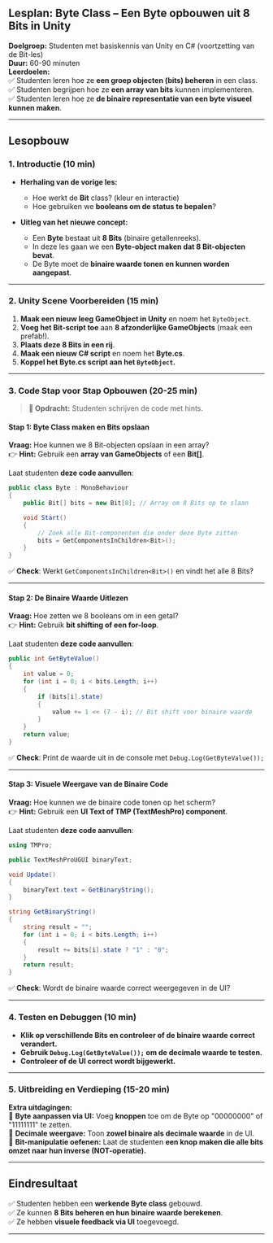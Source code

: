 ## **Lesplan: Byte Class – Een Byte opbouwen uit 8 Bits in Unity**  
**Doelgroep:** Studenten met basiskennis van Unity en C# (voortzetting van de Bit-les)  
**Duur:** 60-90 minuten  
**Leerdoelen:**  
✅ Studenten leren hoe ze **een groep objecten (bits) beheren** in een class.  
✅ Studenten begrijpen hoe ze **een array van bits** kunnen implementeren.  
✅ Studenten leren hoe ze **de binaire representatie van een byte visueel kunnen maken**.

---

## **Lesopbouw**

### **1. Introductie (10 min)**
- **Herhaling van de vorige les:**
  - Hoe werkt de **Bit** class? (kleur en interactie)
  - Hoe gebruiken we **booleans om de status te bepalen**?

- **Uitleg van het nieuwe concept:**  
  - Een **Byte** bestaat uit **8 Bits** (binaire getallenreeks).  
  - In deze les gaan we een **Byte-object maken dat 8 Bit-objecten bevat**.  
  - De Byte moet de **binaire waarde tonen en kunnen worden aangepast**.

---

### **2. Unity Scene Voorbereiden (15 min)**
1. **Maak een nieuw leeg GameObject in Unity** en noem het `ByteObject`.  
2. **Voeg het Bit-script toe** aan **8 afzonderlijke GameObjects** (maak een prefab!).  
3. **Plaats deze 8 Bits in een rij**.  
4. **Maak een nieuw C# script** en noem het **Byte.cs**.  
5. **Koppel het Byte.cs script aan het `ByteObject`.**  

---

### **3. Code Stap voor Stap Opbouwen (20-25 min)**

> **📝 Opdracht:** Studenten schrijven de code met hints.

#### **Stap 1: Byte Class maken en Bits opslaan**
**Vraag:** Hoe kunnen we 8 Bit-objecten opslaan in een array?  
👉 **Hint:** Gebruik een **array van GameObjects** of een **Bit[]**.

Laat studenten **deze code aanvullen**:

```csharp
public class Byte : MonoBehaviour
{
    public Bit[] bits = new Bit[8]; // Array om 8 Bits op te slaan

    void Start()
    {
        // Zoek alle Bit-componenten die onder deze Byte zitten
        bits = GetComponentsInChildren<Bit>();
    }
}
```

✅ **Check**: Werkt `GetComponentsInChildren<Bit>()` en vindt het alle 8 Bits?

---

#### **Stap 2: De Binaire Waarde Uitlezen**
**Vraag:** Hoe zetten we 8 booleans om in een getal?  
👉 **Hint:** Gebruik **bit shifting of een for-loop**.

Laat studenten **deze code aanvullen**:

```csharp
public int GetByteValue()
{
    int value = 0;
    for (int i = 0; i < bits.Length; i++)
    {
        if (bits[i].state)
        {
            value += 1 << (7 - i); // Bit shift voor binaire waarde
        }
    }
    return value;
}
```

✅ **Check**: Print de waarde uit in de console met `Debug.Log(GetByteValue());`

---

#### **Stap 3: Visuele Weergave van de Binaire Code**
**Vraag:** Hoe kunnen we de binaire code tonen op het scherm?  
👉 **Hint:** Gebruik een **UI Text of TMP (TextMeshPro) component**.

Laat studenten **deze code aanvullen**:

```csharp
using TMPro;

public TextMeshProUGUI binaryText;

void Update()
{
    binaryText.text = GetBinaryString();
}

string GetBinaryString()
{
    string result = "";
    for (int i = 0; i < bits.Length; i++)
    {
        result += bits[i].state ? "1" : "0";
    }
    return result;
}
```

✅ **Check**: Wordt de binaire waarde correct weergegeven in de UI?

---

### **4. Testen en Debuggen (10 min)**
- **Klik op verschillende Bits en controleer of de binaire waarde correct verandert.**  
- **Gebruik `Debug.Log(GetByteValue());` om de decimale waarde te testen.**  
- **Controleer of de UI correct wordt bijgewerkt.**  

---

### **5. Uitbreiding en Verdieping (15-20 min)**
**Extra uitdagingen:**  
🔹 **Byte aanpassen via UI:** Voeg **knoppen** toe om de Byte op "00000000" of "11111111" te zetten.  
🔹 **Decimale weergave:** Toon **zowel binaire als decimale waarde** in de UI.  
🔹 **Bit-manipulatie oefenen:** Laat de studenten **een knop maken die alle bits omzet naar hun inverse (NOT-operatie).**  

---

## **Eindresultaat**
✅ Studenten hebben een **werkende Byte class** gebouwd.  
✅ Ze kunnen **8 Bits beheren en hun binaire waarde berekenen**.  
✅ Ze hebben **visuele feedback via UI** toegevoegd.  

---

